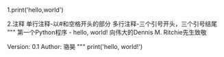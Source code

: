 1.print('hello,world')

2.注释
单行注释-以#和空格开头的部分
多行注释-三个引号开头，三个引号结尾
"""
第一个Python程序 - hello, world!
向伟大的Dennis M. Ritchie先生致敬

Version: 0.1
Author: 骆昊
"""
print('hello, world!')